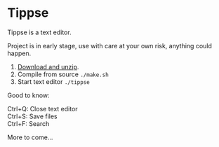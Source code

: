 Tippse
======
Tippse is a text editor.

Project is in early stage, use with care at your own risk, anything could happen.

1. [Download and unzip](https://github.com/wunderfeyd/tippse/archive/master.zip).
2. Compile from source `./make.sh`
3. Start text editor `./tippse`

Good to know:

Ctrl+Q: Close text editor  
Ctrl+S: Save files  
Ctrl+F: Search  
 
More to come...